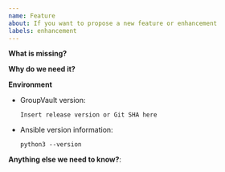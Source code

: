 ```yaml
---
name: Feature
about: If you want to propose a new feature or enhancement
labels: enhancement
---
```


**What is missing?**

**Why do we need it?**

**Environment**

* GroupVault version:

    `Insert release version or Git SHA here`

* Ansible version information:

    `python3 --version`
    <!-- Replace the command with its output above -->

**Anything else we need to know?**:

